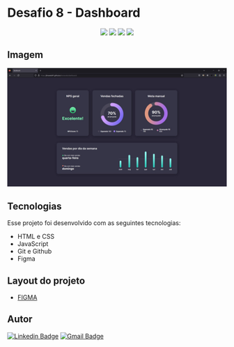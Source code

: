 # Desafio 8 - Dashboard

<p align="center">
  <img src="https://img.shields.io/github/last-commit/jfmacedo91/boracodar/main?color=%23CE9FFC" />
  <img src="https://img.shields.io/github/languages/count/jfmacedo91/boracodar?color=%237367F0" />
  <img src="https://img.shields.io/github/languages/top/jfmacedo91/boracodar?color=%23DF9780" />
  <img src="https://img.shields.io/github/languages/code-size/jfmacedo91/boracodar?color=%23A66DE9" />
</p>

## Imagem

![image](./.github/screenshot.jpg)

## Tecnologias

Esse projeto foi desenvolvido com as seguintes tecnologias:

- HTML e CSS
- JavaScript
- Git e Github
- Figma

## Layout do projeto

 - [FIGMA](https://www.figma.com/community/file/1210217615683203825)

## Autor

[![Linkedin Badge](https://img.shields.io/badge/-Jean%20Fernandes%20de%20Macedo-0077B5?&logo=Linkedin&link=https://www.linkedin.com/in/jean-fernandes-de-macedo-b843a3194/)](https://www.linkedin.com/in/jfmacedo91/)
[![Gmail Badge](https://img.shields.io/badge/-jfmacedo91@gmail.com-c14438?&logo=Gmail&logoColor=white&link=mailto:jfmacedo91@gmail.com)](mailto:jfmacedo91@gmail.com)